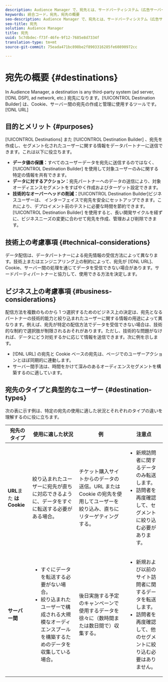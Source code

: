 ```yaml
---
description: Audience Manager で、宛先とは、サードパーティシステム（広告サーバー、DSP、広告ネットワークなど）の宛先になります。Destination Builder とは、Cookie、URL、またはサーバー間通信ベースの送信先の作成および管理をおこなうために使用するツールです。
keywords: 統合コード，宛先，宛先の概要
seo-description: Audience Manager で、宛先とは、サードパーティシステム（広告サーバー、DSP、広告ネットワークなど）の宛先になります。Destination Builder とは、Cookie、URL、またはサーバー間通信ベースの送信先の作成および管理をおこなうために使用するツールです。
seo-title: 宛先
solution: Audience Manager
title: 宛先
uuid: 5c7dbdec-f73f-46fe-9f12-7685e8d7334f
translation-type: tm+mt
source-git-commit: 75eada471bc898be2f8903316285fe60890972cc

---
```



# 宛先の概要 {#destinations}

In Audience Manager, a destination is any third-party system (ad server, [!DNL DSP], ad network, etc.) 宛先になります。[!UICONTROL Destination Builder] は、Cookie、サーバー間の宛先の作成と管理に使用するツールです。[!DNL URL]

## 目的とメリット {#purposes}

<!-- c_destinations.xml -->

[!UICONTROL Destinations] また [!UICONTROL Destination Builder] 、宛先を作成し、セグメント化されたユーザーに関する情報をデータパートナーに送信できます。これは以下に役立ちます。

* **データ値の保護：**&#x200B;すべてのユーザーデータを宛先に送信するのではなく、[!UICONTROL Destination Builder] を使用して対象ユーザーのみに関する特定の情報を共有できます。
* **データに対するアクション：**&#x200B;宛先パートナーへのデータの送信により、対象オーディエンスセグメントをすばやく作成およびターゲット設定できます。
* **技術的なオーバーヘッドの削減：**[!UICONTROL Destination Builder]ビジネスユーザーは、 インターフェイスで宛先を安全にセットアップできます。これにより、デプロイメント前のテストに必要な時間を節約できます。[!UICONTROL Destination Builder] を使用すると、長い開発サイクルを経ずに、ビジネスニーズの変更に合わせて宛先を作成、管理および削除できます。

## 技術上の考慮事項 {#technical-considerations}

<!-- destination-delivery-methods.xml -->

データ配信は、データパートナーによる宛先情報の受信方法によって異なります。技術上またはエンジニアリング上の制約によって、宛先が [!DNL URL]、Cookie、サーバー間の処理を通じてデータを受信できない場合があります。サードパーティパートナーと協力して、使用できる方法を決定します。

## ビジネス上の考慮事項 {#business-considerations}

配信方法を複数のものから 1 つ選択するためのビジネス上の決定は、宛先となるパートナーの技術的能力と絞り込まれたユーザーに関する情報の用途によって異なります。例えば、宛先が特定の配信方法でデータを受信できない場合は、技術的な制約で選択肢が制限されるおそれがあります。ただし、技術的な問題がなければ、データにどう対処するかに応じて情報を送信できます。次に例を示します。

* [!DNL URL] の宛先と Cookie ベースの宛先は、ページでのユーザーアクションとほぼ同期的に連動します。
* サーバー間手法は、時間をかけて深みのあるオーディエンスセグメントを構築するのに適しています。

## 宛先のタイプと典型的なユーザー {#destination-types}

次の表に示す例は、特定の宛先の使用に適した状況とそれぞれのタイプの違いを理解するのに役に立ちます。

| 宛先のタイプ | 使用に適した状況 | 例 | 注意点 |
|--- |--- |--- |--- |
| **URL**&#x200B;また **はCookie** | 絞り込まれたユーザーに宛先が直ちに対応できるように、データをすぐに転送する必要がある場合。 | チケット購入サイトからのデータの送信。URL または Cookie の宛先を使用してユーザーを絞り込み、直ちにリターゲティングする。 | <ul><li>新規訪問者に関するデータのみ転送します。 </li><li>訪問者を再度確認して、セグメントに絞り込む必要があります。</li></ul> |
| **サーバー間** | <ul><li>すぐにデータを転送する必要がない場合。</li><li>絞り込まれたユーザーで構成される大規模なオーディエンスプールを構築するためのデータを収集している場合。</li></ul> | 後日実施する予定のキャンペーンで使用するデータを徐々に（数時間または数日間で）収集する。 | <ul><li>新規および以前のサイト訪問者に関するデータを転送します。 </li><li>訪問者を再度確認して、他のセグメントに絞り込む必要はありません。</li></ul> |
